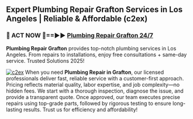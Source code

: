 ## Expert Plumbing Repair Grafton Services in Los Angeles | Reliable & Affordable (c2ex)  

<h3>🚿 ACT NOW 🌟==►► <a href="https://tinyurl.com/2ne6vx2x" rel="nofollow">Plumbing Repair Grafton 24/7</a></h3>

**Plumbing Repair Grafton** provides top-notch plumbing services in Los Angeles. From repairs to installations, enjoy free consultations + same-day service. Trusted Solutions 2025!

[![c2ex](https://i.imgur.com/4PFF4AK.jpeg)](https://tinyurl.com/2ne6vx2x)
When you need **Plumbing Repair in Grafton**, our licensed professionals deliver fast, reliable service with a customer-first approach. Pricing reflects material quality, labor expertise, and job complexity—no hidden fees. We start with a thorough inspection, diagnose the issue, and provide a transparent quote. Once approved, our team executes precise repairs using top-grade parts, followed by rigorous testing to ensure long-lasting results. Trust us for efficiency and affordability!